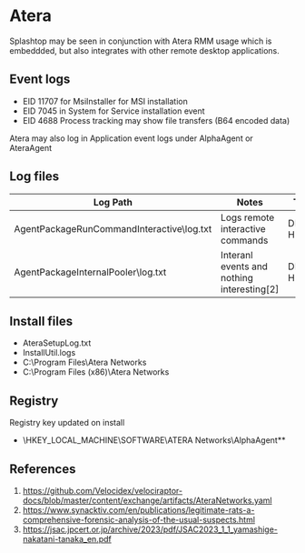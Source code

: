 # Atera 

Splashtop may be seen in conjunction with Atera RMM usage which is embeddded, but also integrates with other remote desktop applications.

## Event logs

* EID 11707 for MsiInstaller for MSI installation
* EID 7045 in System for Service installation event
* EID 4688 Process tracking may show file transfers (B64 encoded data)

Atera may also log in Application event logs under AlphaAgent or AteraAgent

## Log files

|Log Path|Notes|Timestamp
|-|-|-|
|AgentPackageRunCommandInteractive\log.txt|Logs remote interactive commands|DD/MM/YYYY HH:MM:SS
|AgentPackageInternalPooler\log.txt|Interanl events and nothing interesting[2]|DD/MM/YYYY HH:MM:SS

## Install files

* AteraSetupLog.txt
* InstallUtil.logs
* C:\Program Files\Atera Networks 
* C:\Program Files (x86)\Atera Networks

## Registry

Registry key updated on install

* \HKEY_LOCAL_MACHINE\SOFTWARE\ATERA Networks\AlphaAgent\**

## References

1. https://github.com/Velocidex/velociraptor-docs/blob/master/content/exchange/artifacts/AteraNetworks.yaml
1. https://www.synacktiv.com/en/publications/legitimate-rats-a-comprehensive-forensic-analysis-of-the-usual-suspects.html
1. https://jsac.jpcert.or.jp/archive/2023/pdf/JSAC2023_1_1_yamashige-nakatani-tanaka_en.pdf